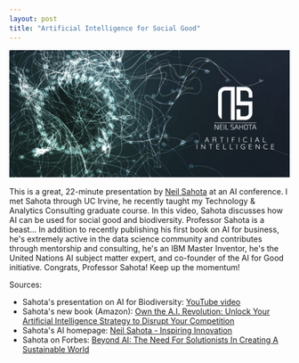 ```yaml
---
layout: post
title: "Artificial Intelligence for Social Good"
---
```


[![](https://raw.githubusercontent.com/JavOrraca/Home/gh-pages/assets/img/sahota.png)](https://www.youtube.com/watch?v=vFmk1fVROig)

This is a great, 22-minute presentation by [Neil Sahota](https://www.linkedin.com/in/neilsahota/) at an AI conference. I met Sahota through UC Irvine, he recently taught my Technology & Analytics Consulting graduate course. In this video, Sahota discusses how AI can be used for social good and biodiversity. Professor Sahota is a beast... In addition to recently publishing his first book on AI for business, he's extremely active in the data science community and contributes through mentorship and consulting, he's an IBM Master Inventor, he's the United Nations AI subject matter expert, and co-founder of the AI for Good initiative. Congrats, Professor Sahota! Keep up the momentum!

Sources:
* Sahota's presentation on AI for Biodiversity: [YouTube video](https://www.youtube.com/watch?v=vFmk1fVROig)
* Sahota's new book (Amazon): [Own the A.I. Revolution: Unlock Your Artificial Intelligence Strategy to Disrupt Your Competition](https://www.amazon.com/dp/1260458377/ref=cm_sw_em_r_mt_dp_U_j1mmDbCQW952W)
* Sahota's AI homepage: [Neil Sahota - Inspiring Innovation](https://www.neilsahota.com/)
* Sahota on Forbes: [Beyond AI: The Need For Solutionists In Creating A Sustainable World](https://www.forbes.com/sites/cognitiveworld/2019/04/24/beyond-a-i-the-need-for-solutionists-in-creating-a-sustainable-world/#4cc42e4f4534)